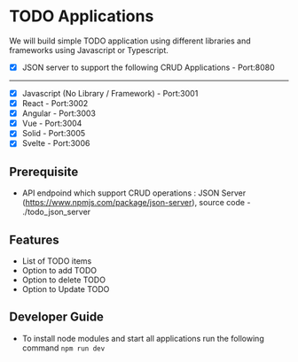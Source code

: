 # TODO Applications

We will build simple TODO application using different libraries and frameworks using Javascript or Typescript.

- [x] JSON server to support the following CRUD Applications - Port:8080
---
- [x] Javascript (No Library / Framework) - Port:3001
- [x] React - Port:3002
- [x] Angular - Port:3003
- [x] Vue - Port:3004
- [x] Solid - Port:3005
- [x] Svelte - Port:3006

## Prerequisite

- API endpoind which support CRUD operations : JSON Server (https://www.npmjs.com/package/json-server), source code - ./todo_json_server

## Features

- List of TODO items
- Option to add TODO
- Option to delete TODO
- Option to Update TODO

## Developer Guide
- To install node modules and start all applications run the following command
`npm run dev`